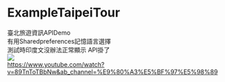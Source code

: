 # ExampleTaipeiTour
臺北旅遊資訊APIDemo
<br>有用Sharedpreferences記憶語言選擇
<br>測試時印度文沒辦法正常顯示 API掛了
<br><img src="https://i.imgur.com/JidRHEV.png" />
<br>https://www.youtube.com/watch?v=89TnToTBbNw&ab_channel=%E9%80%A3%E5%BF%97%E5%98%89
